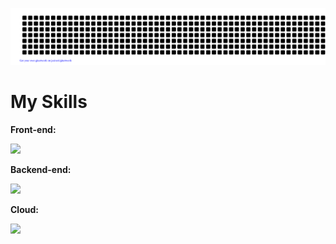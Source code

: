 ![gitartwork](gitartwork.svg)


# My Skills
**Front-end:**
<p align="left">
  <a href="https://skillicons.dev">
    <img src="https://skillicons.dev/icons?i=git,html,js,css,bootstrap,mongodb" />
  </a>
</p>

**Backend-end:**
<p align="left">
  <a href="https://skillicons.dev">
    <img src="https://skillicons.dev/icons?i=java,cpp,mysql,postman" />
  </a>
</p>

**Cloud:**
<p align="left">
  <a href="https://skillicons.dev">
    <img src="https://skillicons.dev/icons?i=jenkins,aws,azure,docker,pipelines" />
  </a>
</p>
